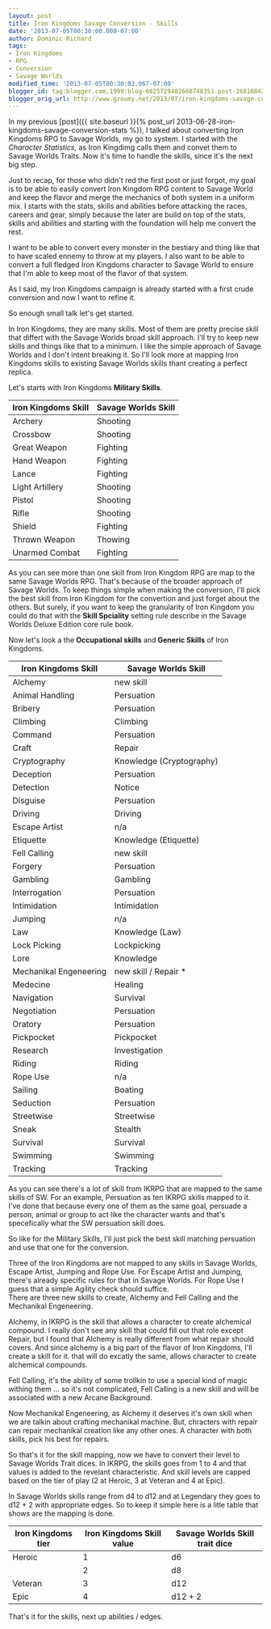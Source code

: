 ```yaml
---
layout: post
title: Iron Kingdoms Savage Conversion - Skills
date: '2013-07-05T00:30:00.000-07:00'
author: Dominic Richard
tags:
- Iron Kingdoms
- RPG
- Conversion
- Savage Worlds
modified_time: '2013-07-05T00:30:02.067-07:00'
blogger_id: tag:blogger.com,1999:blog-6625729482660748351.post-2681684214380615274
blogger_orig_url: http://www.groumy.net/2013/07/iron-kingdoms-savage-conversion-skills.html
---
```


In my previous [post]({{ site.baseurl }}{% post_url
2013-06-28-iron-kingdoms-savage-conversion-stats %}), I talked about
converting Iron Kingdoms RPG to Savage Worlds, my go to system. I
started with the *Character Statistics,* as Iron Kingdimg calls them and
convet them to Savage Worlds Traits. Now it's time to handle the skills,
since it's the next big step.  

Just to recap, for those who didn't red the first post or just forgot,
my goal is to be able to easily convert Iron Kingdom RPG content to
Savage World and keep the flavor and merge the mechanics of both system
in a uniform mix. I starts with the stats, skills and abilities before
attacking the races, careers and gear, simply because the later are
build on top of the stats, skills and abilities and starting with the
foundation will help me convert the rest.  
  
I want to be able to convert every monster in the bestiary and thing
like that to have scaled ennemy to throw at my players. I also want to
be able to convert a full fledged Iron Kingdoms character to Savage
World to ensure that I'm able to keep most of the flavor of that system.

  
As I said, my Iron Kingdoms campaign is already started with a first
crude conversion and now I want to refine it.   
  
So enough small talk let's get started.  
  
In Iron Kingdoms, they are many skills. Most of them are pretty precise
skill that differt with the Savage Worlds broad skill approach. I'll try
to keep new skills and things like that to a minimum. I like the simple
approach of Savage Worlds and I don't intent breaking it. So I'll look
more at mapping Iron Kingdoms skills to existing Savage Worlds skills
thant creating a perfect replica.   
  
Let's starts with Iron Kingdoms **Military Skills**.   
  
|Iron Kingdoms Skill|Savage Worlds Skill|
|---|---|
|Archery|Shooting|
|Crossbow|Shooting|
|Great Weapon|Fighting|
|Hand Weapon|Fighting|
|Lance|Fighting|
|Light Artillery|Shooting|
|Pistol|Shooting|
|Rifle|Shooting|
|Shield|Fighting|
|Thrown Weapon|Thowing|
|Unarmed Combat|Fighting|

As you can see more than one skill from Iron Kingdom RPG are map to the
same Savage Worlds RPG. That's because of the broader approach of Savage
Worlds. To keep things simple when making the conversion, I'll pick the
best skill from Iron Kingdom for the convertion and just forget about
the others. But surely, if you want to keep the granularity of Iron
Kingdom you could do that with the **Skill Spciality** setting rule
describe in the Savage Worlds Deluxe Edition core rule book.  
  
Now let's look a the **Occupational skills**  and<strong>  Generic
Skills</strong>  of Iron Kingdoms.  
  
|Iron Kingdoms Skill|Savage Worlds Skill|
|---|---|
|Alchemy|new skill|
|Animal Handling|Persuation|
|Bribery|Persuation|
|Climbing|Climbing|
|Command|Persuation|
|Craft|Repair|
|Cryptography|Knowledge (Cryptography)|
|Deception|Persuation|
|Detection|Notice|
|Disguise|Persuation|
|Driving|Driving|
|Escape Artist|n/a|
|Etiquette|Knowledge (Etiquette)|
|Fell Calling|new skill|
|Forgery|Persuation|
|Gambling|Gambling|
|Interrogation|Persuation|
|Intimidation|Intimidation|
|Jumping|n/a|
|Law|Knowledge (Law)|
|Lock Picking|Lockpicking|
|Lore|Knowledge|
|Mechanikal Engeneering|new skill / Repair \*|
|Medecine|Healing|
|Navigation|Survival|
|Negotiation|Persuation|
|Oratory|Persuation|
|Pickpocket|Pickpocket|
|Research|Investigation|
|Riding|Riding|
|Rope Use|n/a|
|Sailing|Boating|
|Seduction|Persuation|
|Streetwise|Streetwise|
|Sneak|Stealth|
|Survival|Survival|
|Swimming|Swimming|
|Tracking|Tracking|

As you can see there's a lot of skill from IKRPG that are mapped to the
same skills of SW. For an example, Persuation as ten IKRPG skills mapped
to it. I've done that because every one of them as the same goal,
persuade a person, animal or group to act like the character wants and
that's specefically what the SW persuation skill does.   
  
So like for the Military Skills, I'll just pick the best skill matching
persuation and use that one for the conversion.   
  
Three of the Iron Kingdoms are not mapped to any skills in Savage
Worlds, Escape Artist, Jumping and Rope Use. For Escape Artist and
Jumping, there's already specific rules for that in Savage Worlds. For
Rope Use I guess that a simple Agility check should suffice.  
There are three new skills to create, Alchemy and Fell Calling and the
Mechanikal Engeneering.  
  
Alchemy, in IKRPG is the skill that allows a character to create
alchemical compound. I really don't see any skill that could fill out
that role except Repair, but I found that Alchemy is really different
from what repair should covers. And since alchemy is a big part of the
flavor of Iron Kingdoms, I'll create a skill for it. that will do
excatly the same, allows character to create alchemical compounds.   
  
Fell Calling, it's the ability of some trollkin to use a special kind of
magic withing them ... so it's not complicated, Fell Calling is a new
skill and will be associated with a new Arcane Background.   
  
Now Mechanikal Engeneering, as Alchemy it deserves it's own skill when
we are talkin about crafting mechanikal machine. But, chracters with
repair can repair mechanikal creation like any other ones. A character
with both skills, pick his best for repairs.  
  
So that's it for the skill mapping, now we have to convert their level
to Savage Worlds Trait dices. In IKRPG, the skills goes from 1 to 4 and
that values is added to the revelant characteristic. And skill levels
are capped based on the tier of play (2 at Heroic, 3 at Veteran and 4 at
Epic).  
  
In Savage Worlds skills range from d4 to d12 and at Legendary they goes
to d12 + 2 with appropriate edges. So to keep it simple here is a litle
table that shows are the mapping is done.  
  
|Iron Kingdoms tier|Iron Kingdoms Skill value|Savage Worlds Skill trait dice|
|---|---|---|
|Heroic|1|d6|
||2|d8|
|Veteran|3|d12|
|Epic|4|d12 + 2|
That's it for the skills, next up abilities / edges.

<!--stackedit_data:
eyJoaXN0b3J5IjpbNDU5MjIyODA0XX0=
-->